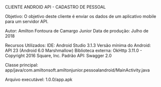 CLIENTE ANDROID API - CADASTRO DE PESSOAL

Objetivo: O objetivo deste cliente é enviar os dados de um aplicativo mobile para um servidor API.

Autor: Amilton Fontoura de Camargo Junior
Data de produção: Julho de 2018

Recursos Utilizados:
	IDE: Android Studio 3.1.3
	Versão mínima do Android: API 23 (Android 6.0 Marshmallow)
	Biblioteca externa: OkHttp 3.11.0 - Copyright 2016 Square, Inc.
	Padrão API: Swagger 2.0

Classe principal:
	app/java/com.amiltonsoft.amiltonjunior.pessoalandroid/MainActivity.java

Arquivo executável:
	1.0.0/app.apk
